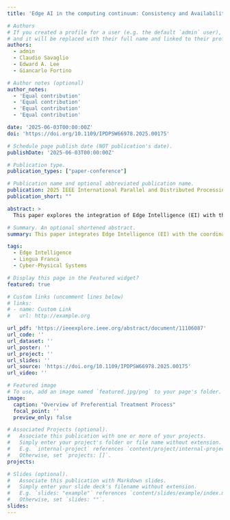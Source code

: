 ```yaml
---
title: 'Edge AI in the computing continuum: Consistency and Availability at Early Design Stages'

# Authors
# If you created a profile for a user (e.g. the default `admin` user), write the username (folder name) here
# and it will be replaced with their full name and linked to their profile.
authors:
  - admin
  - Claudio Savaglio
  - Edward A. Lee
  - Giancarlo Fortino

# Author notes (optional)
author_notes:
  - 'Equal contribution'
  - 'Equal contribution'
  - 'Equal contribution'
  - 'Equal contribution'

date: '2025-06-03T00:00:00Z'
doi: 'https://doi.org/10.1109/IPDPSW66978.2025.00175'

# Schedule page publish date (NOT publication's date).
publishDate: '2025-06-03T00:00:00Z'

# Publication type.
publication_types: ["paper-conference"]

# Publication name and optional abbreviated publication name.
publication: 2025 IEEE International Parallel and Distributed Processing Symposium Workshops (IPDPSW)
publication_short: ""

abstract: >
  This paper explores the integration of Edge Intelligence (EI) with the coordination language LINGUA FRANCA (LF), leveraging the Consistency-Availability-Latency (CAL) theorem as the theoretical foundation to optimize Cyber-Physical Systems (CPS) design and deployment. We propose a distributed EI-based approach for CPS to develop an Emergency Vehicle Detection (EVD) system that dynamically adjusts traffic signals at intersections to prioritize emergency vehicles, improving emergency response times while maintaining traffic efficiency. The system employs multimodal detection techniques, including audio classification and object detection, and utilizes LF’s deterministic coordination to ensure seamless execution across the computing continuum. We analyze two deployment scenarios: cloud-assisted and fully edge-based. The CAL theorem guides tradeoffs between consistency, availability, and latency, informing optimal service placement at design time. Experimental results validate the theoretical analysis, showing that the edge-based deployment achieves 2.8x lower inference-to-actuation latency and 10.26% lower energy consumption compared to the cloud-assisted scenario, while also eliminating bandwidth overhead associated with data transmission to the cloud.

# Summary. An optional shortened abstract.
summary: This paper integrates Edge Intelligence (EI) with the coordination language Lingua Franca (LF), using the Consistency-Availability-Latency (CAL) theorem to optimize Cyber-Physical Systems (CPS). We demonstrate an Emergency Vehicle Detection (EVD) system that prioritizes emergency vehicles through multimodal detection and LF’s deterministic coordination. Two deployment scenarios are evaluated—cloud-assisted and fully edge-based—guided by CAL tradeoffs. Experiments show that the edge-based solution reduces inference-to-actuation latency by 2.8x and energy consumption by 10.26%, while eliminating cloud bandwidth overhead.

tags:
  - Edge Intelligence
  - Lingua Franca
  - Cyber-Physical Systems

# Display this page in the Featured widget?
featured: true

# Custom links (uncomment lines below)
# links:
# - name: Custom Link
#   url: http://example.org

url_pdf: 'https://ieeexplore.ieee.org/abstract/document/11106087'
url_code: ''
url_dataset: ''
url_poster: ''
url_project: ''
url_slides: ''
url_source: 'https://doi.org/10.1109/IPDPSW66978.2025.00175'
url_video: ''

# Featured image
# To use, add an image named `featured.jpg/png` to your page's folder.
image:
  caption: "Overview of Preferential Treatment Process"
  focal_point: ''
  preview_only: false

# Associated Projects (optional).
#   Associate this publication with one or more of your projects.
#   Simply enter your project's folder or file name without extension.
#   E.g. `internal-project` references `content/project/internal-project/index.md`.
#   Otherwise, set `projects: []`.
projects:

# Slides (optional).
#   Associate this publication with Markdown slides.
#   Simply enter your slide deck's filename without extension.
#   E.g. `slides: "example"` references `content/slides/example/index.md`.
#   Otherwise, set `slides: ""`.
slides: 
---
```

